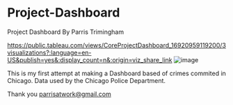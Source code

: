 # Project-Dashboard
Project Dashboard
By Parris Trimingham

https://public.tableau.com/views/CoreProjectDashboard_16920959119200/3visualizations?:language=en-US&publish=yes&:display_count=n&:origin=viz_share_link
![image](https://github.com/parrisatwork/Project-Dashboard/assets/128560277/d0b15c2d-5440-4a5f-a464-4ed9a62c84de)

This is my first attempt at making a Dashboard based of crimes commited in Chicago. Data used by the Chicago Police Department.

Thank you
parrisatwork@gmail.com
